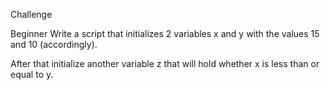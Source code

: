 
Challenge

Beginner
Write a script that initializes 2 variables x and y with the values 15 and 10 (accordingly).

After that initialize another variable z that will hold whether x is less than or equal to y.

